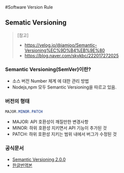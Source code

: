 #Software Version Rule

## Sematic Versioning
>[참고]
>* https://velog.io/@iamjoo/Semantic-Versioning%EC%9D%B4%EB%9E%80
>* https://blog.naver.com/skykbc/222017272025

### Semantic Versioning(SemVer)이란?
* 소스 버전 Number 체계 에 대한 관리 방법
* Nodejs,npm 모두 Semantic Versioning을 따르고 있음.

### 버전의 형태
```java
MAJOR.MINOR.PATCH
```
* MAJOR: API 호환성이 깨질만한 변경사항
* MINOR: 하위 호환성 지키면서 API 기능이 추가된 것
* PATCH: 하위 호환성 지키는 범위 내에서 버그가 수정된 것

### 공식문서
* [Semantic Versioning 2.0.0](https://semver.org/)
* [한글번역본](https://github.com/hatemogi/semver)